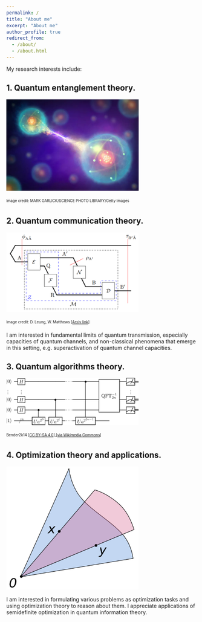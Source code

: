 ```yaml
---
permalink: /
title: "About me"
excerpt: "About me"
author_profile: true
redirect_from: 
  - /about/
  - /about.html
---
```


My research interests include:

## 1. Quantum entanglement theory.

<img src="files/entanglement.jpg" alt="Quantum entanglement" width="350"/>

<sub><sup>Image credit: MARK GARLICK/SCIENCE PHOTO LIBRARY/Getty Images</sup></sub>

## 2. Quantum communication theory.

<img src="files/channel.png" alt="Quantum communication" width="350"/>

<sub><sup>Image credit: D. Leung, W. Matthews [<a href="https://arxiv.org/pdf/1406.7142v2.pdf">Arxiv link</a>]</sup></sub>

I am interested in fundamental limits of quantum transmission, especially capacities of quantum channels, and non-classical phenomena that emerge in this setting, e.g. superactivation of quantum channel capacities.

## 3. Quantum algorithms theory.

<img src="files/Shor's_algorithm.svg" alt="Quantum algorithms" width="350"/>

<sub><sup>Bender2k14 [<a href="https://creativecommons.org/licenses/by-sa/4.0">CC BY-SA 4.0</a>],[<a href="https://commons.wikimedia.org/wiki/File:Shor%27s_algorithm.svg">via Wikimedia Commons</a>]</sup></sub>

## 4. Optimization theory and applications.

<img src="files/Convex_cone_illust.svg.png" alt="Optimization" width="350"/>

I am interested in formulating various problems as optimization tasks and using optimization theory to reason about them. I appreciate applications of semidefinite optimization in quantum information theory.
